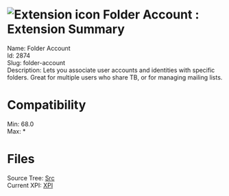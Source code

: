 # ![Extension icon](https://addons.thunderbird.net/user-media/addon_icons/2/2874-64.png?modified=da807e7c) Folder Account : Extension Summary

Name: Folder Account  
Id: 2874  
Slug: folder-account  
Description: Lets you associate user accounts and identities with specific folders.  Great for multiple users who share TB, or for managing mailing lists.
  

# Compatibility
Min: 68.0  
Max: *  

# Files

Source Tree: [Src](C:/Dev/Thunderbird/ThunderKdB/xall/x68/2874-folder-account/src)  
Current XPI: [XPI](C:/Dev/Thunderbird/ThunderKdB/xall/x68/2874-folder-account/xpi)  



